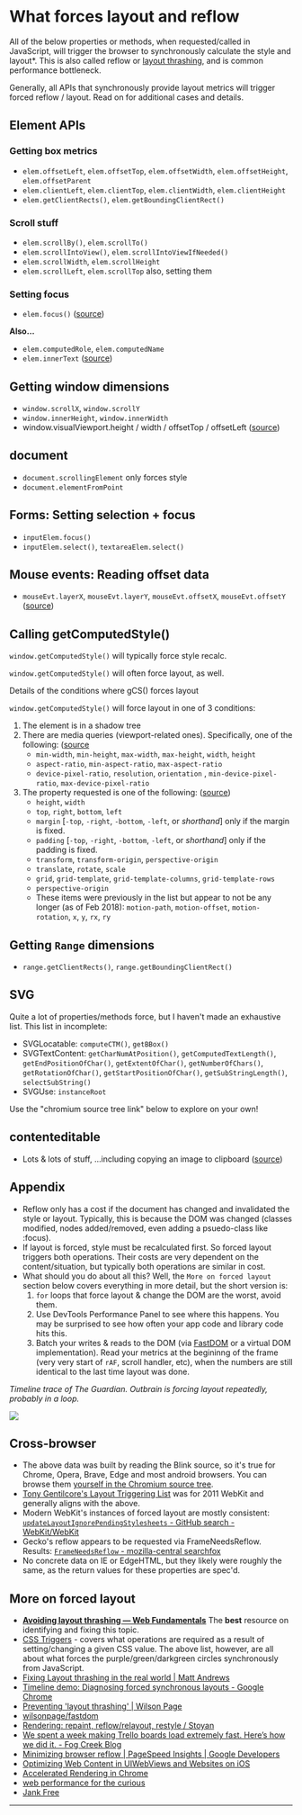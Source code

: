 # What forces layout and reflow

All of the below properties or methods, when requested/called in JavaScript, will trigger the browser to synchronously calculate the style and layout\*. This is also called reflow or [layout thrashing](http://www.kellegous.com/j/2013/01/26/layout-performance/), and is common performance bottleneck.

Generally, all APIs that synchronously provide layout metrics will trigger forced reflow / layout. Read on for additional cases and details.

## Element APIs

### **Getting box metrics**

* `elem.offsetLeft`, `elem.offsetTop`, `elem.offsetWidth`, `elem.offsetHeight`, `elem.offsetParent`
* `elem.clientLeft`, `elem.clientTop`, `elem.clientWidth`, `elem.clientHeight`
* `elem.getClientRects()`, `elem.getBoundingClientRect()`

### **Scroll stuff**

* `elem.scrollBy()`, `elem.scrollTo()`
* `elem.scrollIntoView()`, `elem.scrollIntoViewIfNeeded()`
* `elem.scrollWidth`, `elem.scrollHeight`
* `elem.scrollLeft`, `elem.scrollTop` also, setting them

### **Setting focus**

* `elem.focus()` ([source](https://source.chromium.org/chromium/chromium/src/+/master:third\_party/blink/renderer/core/dom/element.cc;l=4206-4225;drc=d685ea3c9ffcb18c781bc3a0bdbb92eb88842b1b))

**Also…**

* `elem.computedRole`, `elem.computedName`
* `elem.innerText` ([source](https://source.chromium.org/chromium/chromium/src/+/master:third\_party/blink/renderer/core/editing/element\_inner\_text.cc;l=462-468;drc=d685ea3c9ffcb18c781bc3a0bdbb92eb88842b1b))

## Getting window dimensions

* `window.scrollX`, `window.scrollY`
* `window.innerHeight`, `window.innerWidth`
* window.visualViewport.height / width / offsetTop / offsetLeft ([source](https://source.chromium.org/chromium/chromium/src/+/master:third\_party/blink/renderer/core/frame/visual\_viewport.cc;l=435-461;drc=a3c165458e524bdc55db15d2a5714bb9a0c69c70?originalUrl=https:%2F%2Fcs.chromium.org%2F))

## document

* `document.scrollingElement` only forces style
* `document.elementFromPoint`

## Forms: Setting selection + focus

* `inputElem.focus()`
* `inputElem.select()`, `textareaElem.select()`

## Mouse events: Reading offset data

* `mouseEvt.layerX`, `mouseEvt.layerY`, `mouseEvt.offsetX`, `mouseEvt.offsetY` ([source](https://source.chromium.org/chromium/chromium/src/+/master:third\_party/blink/renderer/core/events/mouse\_event.cc;l=476-487;drc=52fd700fb07a43b740d24595d42d8a6a57a43f81))

## Calling getComputedStyle()

`window.getComputedStyle()` will typically force style recalc.

`window.getComputedStyle()` will often force layout, as well.

Details of the conditions where gCS() forces layout

`window.getComputedStyle()` will force layout in one of 3 conditions:

1. The element is in a shadow tree
2. There are media queries (viewport-related ones). Specifically, one of the following: ([source](https://source.chromium.org/chromium/chromium/src/+/master:third\_party/blink/renderer/core/css/media\_query\_exp.cc;l=240-256;drc=4c8db70889f2d2fae8338b16f553c646dd20bf78)
   * `min-width`, `min-height`, `max-width`, `max-height`, `width`, `height`
   * `aspect-ratio`, `min-aspect-ratio`, `max-aspect-ratio`
   * `device-pixel-ratio`, `resolution`, `orientation` , `min-device-pixel-ratio`, `max-device-pixel-ratio`
3. The property requested is one of the following: ([source](https://source.chromium.org/chromium/chromium/src/+/master:third\_party/blink/renderer/core/css/properties/css\_property.h;l=69;drc=d685ea3c9ffcb18c781bc3a0bdbb92eb88842b1b))
   * `height`, `width`
   * `top`, `right`, `bottom`, `left`
   * `margin` \[`-top`, `-right`, `-bottom`, `-left`, or _shorthand_] only if the margin is fixed.
   * `padding` \[`-top`, `-right`, `-bottom`, `-left`, or _shorthand_] only if the padding is fixed.
   * `transform`, `transform-origin`, `perspective-origin`
   * `translate`, `rotate`, `scale`
   * `grid`, `grid-template`, `grid-template-columns`, `grid-template-rows`
   * `perspective-origin`
   * These items were previously in the list but appear to not be any longer (as of Feb 2018): `motion-path`, `motion-offset`, `motion-rotation`, `x`, `y`, `rx`, `ry`

## Getting `Range` dimensions

* `range.getClientRects()`, `range.getBoundingClientRect()`

## SVG

Quite a lot of properties/methods force, but I haven't made an exhaustive list. This list in incomplete:

* SVGLocatable: `computeCTM()`, `getBBox()`
* SVGTextContent: `getCharNumAtPosition()`, `getComputedTextLength()`, `getEndPositionOfChar()`, `getExtentOfChar()`, `getNumberOfChars()`, `getRotationOfChar()`, `getStartPositionOfChar()`, `getSubStringLength()`, `selectSubString()`
* SVGUse: `instanceRoot`

Use the "chromium source tree link" below to explore on your own!

## contenteditable

* Lots & lots of stuff, …including copying an image to clipboard ([source](https://source.chromium.org/search?q=UpdateStyleAndLayout%20-f:test\&ss=chromium%2Fchromium%2Fsrc:third\_party%2Fblink%2Frenderer%2Fcore%2Fediting%2F))

## Appendix

* Reflow only has a cost if the document has changed and invalidated the style or layout. Typically, this is because the DOM was changed (classes modified, nodes added/removed, even adding a psuedo-class like :focus).
* If layout is forced, style must be recalculated first. So forced layout triggers both operations. Their costs are very dependent on the content/situation, but typically both operations are similar in cost.
* What should you do about all this? Well, the `More on forced layout` section below covers everything in more detail, but the short version is:
  1. `for` loops that force layout & change the DOM are the worst, avoid them.
  2. Use DevTools Performance Panel to see where this happens. You may be surprised to see how often your app code and library code hits this.
  3. Batch your writes & reads to the DOM (via [FastDOM](https://github.com/wilsonpage/fastdom) or a virtual DOM implementation). Read your metrics at the begininng of the frame (very very start of `rAF`, scroll handler, etc), when the numbers are still identical to the last time layout was done.

_Timeline trace of The Guardian. Outbrain is forcing layout repeatedly, probably in a loop._

![](https://cloud.githubusercontent.com/assets/39191/10144107/9fae0b48-65d0-11e5-8e87-c9a8e999b064.png)

## **Cross-browser**

* The above data was built by reading the Blink source, so it's true for Chrome, Opera, Brave, Edge and most android browsers. You can browse them [yourself in the Chromium source tree](https://source.chromium.org/chromium/chromium/src/+/master:third\_party/blink/renderer/core/dom/document.h;l=657-680;drc=d685ea3c9ffcb18c781bc3a0bdbb92eb88842b1b).
* [Tony Gentilcore's Layout Triggering List](http://gent.ilcore.com/2011/03/how-not-to-trigger-layout-in-webkit.html) was for 2011 WebKit and generally aligns with the above.
* Modern WebKit's instances of forced layout are mostly consistent: [`updateLayoutIgnorePendingStylesheets` - GitHub search - WebKit/WebKit](https://github.com/WebKit/webkit/search?q=updateLayoutIgnorePendingStylesheets\&utf8=%E2%9C%93)
* Gecko's reflow appears to be requested via FrameNeedsReflow. Results: [`FrameNeedsReflow` - mozilla-central searchfox](https://searchfox.org/mozilla-central/search?q=FrameNeedsReflow\&case=false\&regexp=false\&path=%5E%5B%5E%5C0%5D)
* No concrete data on IE or EdgeHTML, but they likely were roughly the same, as the return values for these properties are spec'd.

## **More on forced layout**

* [**Avoiding layout thrashing — Web Fundamentals**](https://developers.google.com/web/fundamentals/performance/rendering/avoid-large-complex-layouts-and-layout-thrashing) The **best** resource on identifying and fixing this topic.
* [CSS Triggers](http://csstriggers.com) - covers what operations are required as a result of setting/changing a given CSS value. The above list, however, are all about what forces the purple/green/darkgreen circles synchronously from JavaScript.
* [Fixing Layout thrashing in the real world | Matt Andrews](https://mattandre.ws/2014/05/really-fixing-layout-thrashing/)
* [Timeline demo: Diagnosing forced synchronous layouts - Google Chrome](https://developer.chrome.com/devtools/docs/demos/too-much-layout)
* [Preventing 'layout thrashing' | Wilson Page](http://wilsonpage.co.uk/preventing-layout-thrashing/)
* [wilsonpage/fastdom](https://github.com/wilsonpage/fastdom)
* [Rendering: repaint, reflow/relayout, restyle / Stoyan](http://www.phpied.com/rendering-repaint-reflowrelayout-restyle/)
* [We spent a week making Trello boards load extremely fast. Here’s how we did it. - Fog Creek Blog](http://blog.fogcreek.com/we-spent-a-week-making-trello-boards-load-extremely-fast-heres-how-we-did-it/)
* [Minimizing browser reflow | PageSpeed Insights | Google Developers](https://developers.google.com/speed/articles/reflow?hl=en)
* [Optimizing Web Content in UIWebViews and Websites on iOS](https://developer.apple.com/videos/wwdc/2012/?id=601)
* [Accelerated Rendering in Chrome](http://www.html5rocks.com/en/tutorials/speed/layers/)
* [web performance for the curious](https://www.igvita.com/slides/2012/web-performance-for-the-curious/)
* [Jank Free](http://jankfree.org)

***
